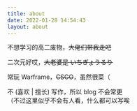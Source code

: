 ```yaml
---
title: about
date: 2022-01-28 14:54:43
layout: about
---
```


不想学习的高二废物，~~大佬们带我走吧~~

二次元好哎，~~大老婆是 いちぎょうるり~~

常玩 Warframe，~~CSGO~~，虽然很菜（

不 (喜欢 | 擅长) 写作，所以 blog 不会常更  
（不过这里似乎不会有人看，什么都可以写唉

